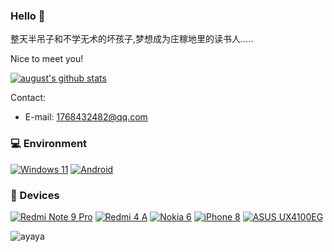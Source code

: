 ### Hello 👋

整天半吊子和不学无术的坏孩子,梦想成为庄稼地里的读书人.....

Nice to meet you!

[![august's github stats](https://github-readme-stats.vercel.app/api?username=mingk326&show_icons=true&locale=cn)](https://github.com/mingk326)

Contact:

- E-mail: <1768432482@qq.com>


### 💻 Environment

[![Windows 11](https://img.shields.io/badge/Windows%2011-00BBFF?style=flat-square&logo=Windows&logoColor=FFFFFF&labelColor=00BBFF)](https://www.microsoft.com/windows11)
[![Android](https://img.shields.io/badge/Android-00C000?style=flat-square&logo=android&logoColor=FFFFFF&labelColor=00C000)](https://www.android.com/android-12/)

### 📱 Devices

[![Redmi Note 9 Pro](https://img.shields.io/badge/Redmi%20Note%209%20Pro-ED9121?style=flat-square&logo=xiaomi&logoColor=FFFFFF&labelColor=ED9121)](https://www.mi.com/redminote9pro)
[![Redmi 4 A](https://img.shields.io/badge/Redmi%204%20A-ED9121?style=flat-square&logo=xiaomi&logoColor=FFFFFF&labelColor=ED9121)](https://versus.com/cn/xiaomi-redmi-4a-16gb)
[![Nokia 6](https://img.shields.io/badge/Nokia%206-4F4F4F?style=flat-square&logo=nokia&logoColor=FFFFFF&labelColor=4F4F4F)](https://www.nokia.com/phones/en_int/nokia-6-0)
[![iPhone 8](https://img.shields.io/badge/iPhone%208-4F4F4F?style=flat-square&logo=apple&logoColor=FFFFFF&labelColor=4F4F4F)](https://support.apple.com/kb/SP767)
[![ASUS UX4100EG](https://img.shields.io/badge/ASUS%20UX4100EG-0077FF?style=flat-square&logo=asus&logoColor=FFFFFF&labelColor=0077FF)](https://www.asus.com.cn/laptops/for-home/zenbook/ux4100e/)


![ayaya](https://count.ayaya.beauty/get/@WenqiOfficial?theme=rule34)

